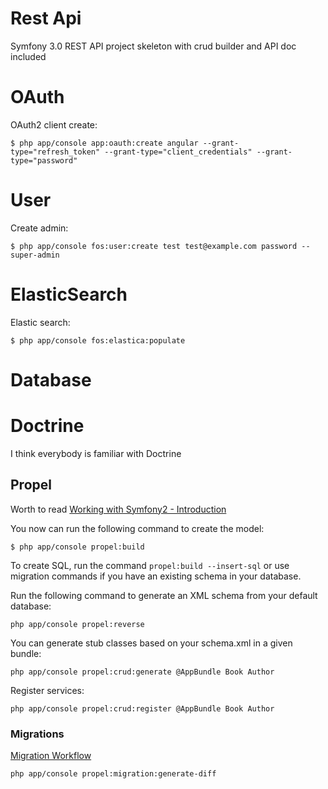 Rest Api
======

Symfony 3.0 REST API project skeleton with crud builder and API doc included

# OAuth
OAuth2 client create:
```
$ php app/console app:oauth:create angular --grant-type="refresh_token" --grant-type="client_credentials" --grant-type="password"
```
# User
Create admin:
```
$ php app/console fos:user:create test test@example.com password --super-admin
```
# ElasticSearch
Elastic search:
```
$ php app/console fos:elastica:populate
```
# Database
# Doctrine
I think everybody is familiar with Doctrine

## Propel
Worth to read [Working with Symfony2 - Introduction](http://propelorm.org/Propel/cookbook/symfony2/working-with-symfony2.html)

You now can run the following command to create the model:
```
$ php app/console propel:build
```

To create SQL, run the command `propel:build --insert-sql` or use migration commands if you have an existing schema in your database.

Run the following command to generate an XML schema from your default database:
```
php app/console propel:reverse
```
You can generate stub classes based on your schema.xml in a given bundle:
```
php app/console propel:crud:generate @AppBundle Book Author
```
Register services:
```
php app/console propel:crud:register @AppBundle Book Author
```
### Migrations
[Migration Workflow](http://propelorm.org/Propel/documentation/10-migrations.html)
```
php app/console propel:migration:generate-diff
```
